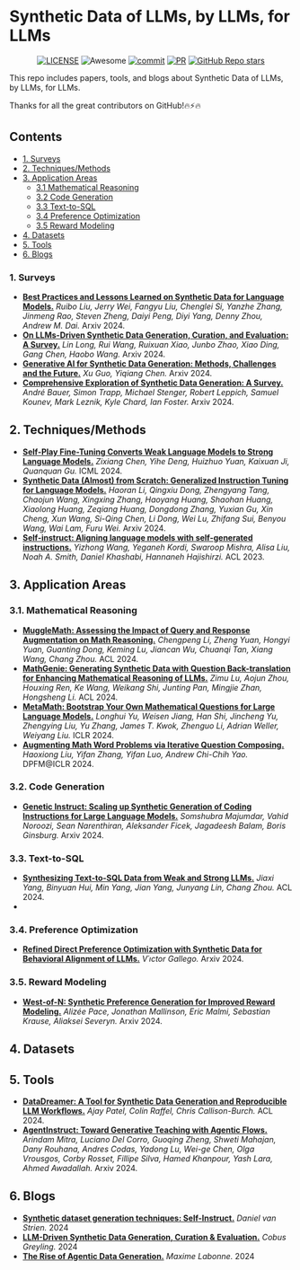 # Synthetic Data of LLMs, by LLMs, for LLMs

<div align="center">

[![LICENSE](https://img.shields.io/github/license/wasiahmad/Awesome-LLM-Synthetic-Data-Generation)](https://github.com/wasiahmad/Awesome-LLM-Synthetic-Data-Generation/blob/main/LICENSE)
![Awesome](https://cdn.rawgit.com/sindresorhus/awesome/d7305f38d29fed78fa85652e3a63e154dd8e8829/media/badge.svg)
[![commit](https://img.shields.io/github/last-commit/wasiahmad/Awesome-LLM-Synthetic-Data-Generation?color=blue)](https://github.com/wasiahmad/Awesome-LLM-Synthetic-Data-Generation/commits/main)
[![PR](https://img.shields.io/badge/PRs-Welcome-red)](https://github.com/wasiahmad/Awesome-LLM-Synthetic-Data-Generation/pulls)
[![GitHub Repo stars](https://img.shields.io/github/stars/wasiahmad/Awesome-LLM-Synthetic-Data-Generation)](https://github.com/wasiahmad/Awesome-LLM-Synthetic-Data-Generation)
<!-- ![license](https://img.shields.io/bower/l/bootstrap?style=plastic) -->

</div>

This repo includes papers, tools, and blogs about Synthetic Data of LLMs, by LLMs, for LLMs.

Thanks for all the great contributors on GitHub!🔥⚡🔥

## Contents

* [1. Surveys](#11-Surveys)
* [2. Techniques/Methods](#2-Techniques-Methods)
* [3. Application Areas](#3-Application-Areas)
  * [3.1 Mathematical Reasoning](#31-Mathematical-Reasoning)
  * [3.2 Code Generation](#32-Code-Generation)
  * [3.3 Text-to-SQL](#33-Text-to-SQL)
  * [3.4 Preference Optimization](#34-Preference-Optimization)
  * [3.5 Reward Modeling](#35-Reward-Modeling)
* [4. Datasets](#4-Datasets)
* [5. Tools](#5-Tools)
* [6. Blogs](#6-Blogs)

### 1. Surveys

- [**Best Practices and Lessons Learned on Synthetic Data for Language Models.**](https://arxiv.org/abs/2404.07503) *Ruibo Liu, Jerry Wei, Fangyu Liu, Chenglei Si, Yanzhe Zhang, Jinmeng Rao, Steven Zheng, Daiyi Peng, Diyi Yang, Denny Zhou, Andrew M. Dai.* Arxiv 2024.
- [**On LLMs-Driven Synthetic Data Generation, Curation, and Evaluation: A Survey.**](https://arxiv.org/abs/2406.15126) *Lin Long, Rui Wang, Ruixuan Xiao, Junbo Zhao, Xiao Ding, Gang Chen, Haobo Wang.* Arxiv 2024.
- [**Generative AI for Synthetic Data Generation: Methods, Challenges and the Future.**](https://arxiv.org/abs/2403.04190) *Xu Guo, Yiqiang Chen.* Arxiv 2024.
- [**Comprehensive Exploration of Synthetic Data Generation: A Survey.**](https://arxiv.org/abs/2401.02524) *André Bauer, Simon Trapp, Michael Stenger, Robert Leppich, Samuel Kounev, Mark Leznik, Kyle Chard, Ian Foster.* Arxiv 2024.


## 2. Techniques/Methods

- [**Self-Play Fine-Tuning Converts Weak Language Models to Strong Language Models.**](https://arxiv.org/abs/2401.01335) *Zixiang Chen, Yihe Deng, Huizhuo Yuan, Kaixuan Ji, Quanquan Gu.* ICML 2024.
- [**Synthetic Data (Almost) from Scratch: Generalized Instruction Tuning for Language Models.**](https://arxiv.org/abs/2402.13064) *Haoran Li, Qingxiu Dong, Zhengyang Tang, Chaojun Wang, Xingxing Zhang, Haoyang Huang, Shaohan Huang, Xiaolong Huang, Zeqiang Huang, Dongdong Zhang, Yuxian Gu, Xin Cheng, Xun Wang, Si-Qing Chen, Li Dong, Wei Lu, Zhifang Sui, Benyou Wang, Wai Lam, Furu Wei.* Arxiv 2024.
- [**Self-instruct: Aligning language models with self-generated instructions.**](https://arxiv.org/abs/2212.10560) *Yizhong Wang, Yeganeh Kordi, Swaroop Mishra, Alisa Liu, Noah A. Smith, Daniel Khashabi, Hannaneh Hajishirzi.* ACL 2023.


## 3. Application Areas

### 3.1. Mathematical Reasoning
- [**MuggleMath: Assessing the Impact of Query and Response Augmentation on Math Reasoning.**](https://arxiv.org/abs/2310.05506v3) *Chengpeng Li, Zheng Yuan, Hongyi Yuan, Guanting Dong, Keming Lu, Jiancan Wu, Chuanqi Tan, Xiang Wang, Chang Zhou.* ACL 2024.
- [**MathGenie: Generating Synthetic Data with Question Back-translation for Enhancing Mathematical Reasoning of LLMs.**](https://arxiv.org/abs/2402.16352) *Zimu Lu, Aojun Zhou, Houxing Ren, Ke Wang, Weikang Shi, Junting Pan, Mingjie Zhan, Hongsheng Li.* ACL 2024.
- [**MetaMath: Bootstrap Your Own Mathematical Questions for Large Language Models.**](https://arxiv.org/abs/2309.12284) *Longhui Yu, Weisen Jiang, Han Shi, Jincheng Yu, Zhengying Liu, Yu Zhang, James T. Kwok, Zhenguo Li, Adrian Weller, Weiyang Liu.* ICLR 2024.
- [**Augmenting Math Word Problems via Iterative Question Composing.**](https://arxiv.org/abs/2401.09003) *Haoxiong Liu, Yifan Zhang, Yifan Luo, Andrew Chi-Chih Yao.* DPFM@ICLR 2024.

### 3.2. Code Generation
- [**Genetic Instruct: Scaling up Synthetic Generation of Coding Instructions for Large Language Models.**](https://arxiv.org/abs/2407.21077) *Somshubra Majumdar, Vahid Noroozi, Sean Narenthiran, Aleksander Ficek, Jagadeesh Balam, Boris Ginsburg.* Arxiv 2024.

### 3.3. Text-to-SQL
- [**Synthesizing Text-to-SQL Data from Weak and Strong LLMs.**](https://arxiv.org/abs/2408.03256) *Jiaxi Yang, Binyuan Hui, Min Yang, Jian Yang, Junyang Lin, Chang Zhou.* ACL 2024.
- 
### 3.4. Preference Optimization
- [**Refined Direct Preference Optimization with Synthetic Data for Behavioral Alignment of LLMs.**](https://arxiv.org/abs/2402.08005) *V´ıctor Gallego.* Arxiv 2024.

### 3.5. Reward Modeling
- [**West-of-N: Synthetic Preference Generation for Improved Reward Modeling.**](https://arxiv.org/abs/2401.12086) *Alizée Pace, Jonathan Mallinson, Eric Malmi, Sebastian Krause, Aliaksei Severyn.* Arxiv 2024.


## 4. Datasets


## 5. Tools

- [**DataDreamer: A Tool for Synthetic Data Generation and Reproducible LLM Workflows.**](https://arxiv.org/abs/2402.10379) *Ajay Patel, Colin Raffel, Chris Callison-Burch.* ACL 2024.
- [**AgentInstruct: Toward Generative Teaching with Agentic Flows.**](https://arxiv.org/abs/2407.03502) *Arindam Mitra, Luciano Del Corro, Guoqing Zheng, Shweti Mahajan, Dany Rouhana, Andres Codas, Yadong Lu, Wei-ge Chen, Olga Vrousgos, Corby Rosset, Fillipe Silva, Hamed Khanpour, Yash Lara, Ahmed Awadallah.* Arxiv 2024.

## 6. Blogs

- [**Synthetic dataset generation techniques: Self-Instruct.**](https://huggingface.co/blog/davanstrien/self-instruct) *Daniel van Strien.* 2024
- [**LLM-Driven Synthetic Data Generation, Curation & Evaluation.**](https://cobusgreyling.medium.com/llm-driven-synthetic-data-generation-curation-evaluation-33731e33b525) *Cobus Greyling.* 2024
- [**The Rise of Agentic Data Generation.**](https://huggingface.co/blog/mlabonne/agentic-datagen) *Maxime Labonne.* 2024

  
